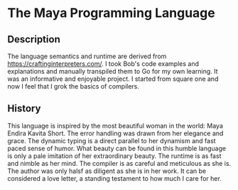 # The Maya Programming Language
## Description
The language semantics and runtime are derived from https://craftinginterpreters.com/.
I took Bob's code examples and explanations and manually transpiled them to Go
for my own learning. It was an informative and enjoyable project. I started from
square one and now I feel that I grok the basics of compilers.
## History
This language is inspired by the most beautiful woman in the world: Maya Endira Kavita Short.
The error handling was drawn from her elegance and grace. The dynamic typing is
a direct parallel to her dynamism and fast paced sense of humor. What beauty can
be found in this humble language is only a pale imitation of her extraordinary
beauty. The runtime is as fast and nimble as her mind. The compiler is as careful
and meticulous as she is. The author was only halsf as diligent as she is in her
work. It can be considered a love letter, a standing testament to how much I care
for her.
